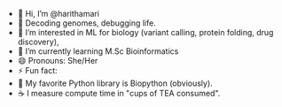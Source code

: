 - 👋 Hi, I’m @harithamari
- 🧬 Decoding genomes, debugging life.
- 👀 I’m interested in ML for biology (variant calling, protein folding, drug discovery),
- 🌱 I’m currently learning M.Sc Bioinformatics 
- 😄 Pronouns: She/Her
- ⚡ Fun fact:
- 🧬 My favorite Python library is Biopython (obviously).
- ☕ I measure compute time in "cups of TEA consumed".
